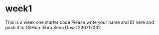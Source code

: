 # week1
This is a week one starter code 
Please write your name and ID here and push it to GitHub.
Ebru Sena Ünsal 230717032
